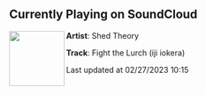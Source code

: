## Currently Playing on SoundCloud

[<img align="left" width="100" src="https://i1.sndcdn.com/artworks-AK9nVPpztceQAy8G-aSltAA-t500x500.jpg">](https://soundcloud.com/shedtheory/fight-the-lurch-iji-iokera?in=okayno/sets/produced-by-iji)

**Artist**: Shed Theory 

**Track**: Fight the Lurch (iji iokera)

Last updated at 02/27/2023 10:15
